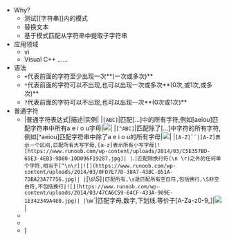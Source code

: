 - Why?
	- 测试[[字符串]]内的模式
	- 替换文本
	- 基于模式匹配从字符串中提取子字符串
- 应用领域
	- vi
	- Visual C++  ......
- 语法
	- `+`代表前面的字符至少出现一次**(一次或多次)**
	- `*`代表前面的字符可以不出现,也可以出现一次或多次**(0次,或1次,或多次)**
	- `?`代表前面的字符可以不出现,也可以出现一次**(0次或1次)**
- 普通字符
	- |普通字符表达式|描述|实例|
	  |`[ABC]`|匹配[...]中的所有字符,例如[aeiou]匹配字符串中所有a e i o u字母|![](https://www.runoob.com/wp-content/uploads/2014/03/E691DDE1-E5CB-4EA8-8D16-759BD0D2B09D.jpg)|
	  |`[^ABC]`|匹配除了[...]中字符的所有字符,例如[^aeiou]匹配字符串中除了a e i o u的所有字母|![](https://www.runoob.com/wp-content/uploads/2014/03/ED971D92-30F4-4768-A2C7-02A84A3A9DEB.jpg)|
	  |`[A-Z]``|[A-Z]表示一个区间,匹配所有大写字母,[a-z]表示所有小写字母|![https://www.runoob.com/wp-content/uploads/2014/03/C5E357BD-65E3-4EB3-9D80-10D096F19287.jpg]|
	  |`.`|匹配除换行符(\n \r)之外的任何单个字符,相当于[^\n\r]|![](https://www.runoob.com/wp-content/uploads/2014/03/0FD7E77D-38A7-43BC-B51A-7DBA23A77756.jpg)|
	  |`[\s\S]`|匹配所有,\s是匹配所有空白符,包括换行,\S非空白符,不包括换行|![](https://www.runoob.com/wp-content/uploads/2014/03/47CA6C59-64CF-433A-909E-1E342349A4E0.jpg)|
	  |`\w`|匹配字母,数字,下划线.等价于[A-Za-z0-9_]|![](https://www.runoob.com/wp-content/uploads/2014/03/F35A5971-3519-4CAE-8BEC-9DE8F4A55257.jpg)|
	-
	-
	- ]